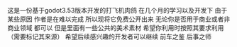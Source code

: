 这是一份基于godot3.53版本开发的打飞机肉鸽
在几个月的学习以及开发下 由于某些原因 作者是在难以完成
所以现将它免费公开出来 无论你是否用于商业或者非商业领域 都可以 
但是里面有一些公共的美术素材 希望你利用时按照其要求利用（需要标记其来源）
希望后续感兴趣的开发者可以继续
前车之鉴 后事之师
